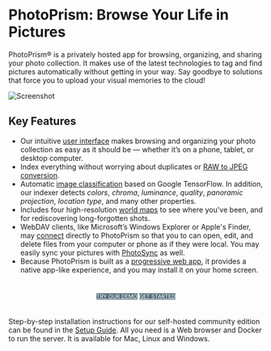 # PhotoPrism: Browse Your Life in Pictures

PhotoPrism® is a privately hosted app for browsing, organizing, and sharing your photo collection. 
It makes use of the latest technologies to tag and find pictures automatically without getting in your way. 
Say goodbye to solutions that force you to upload your visual memories to the cloud!

![Screenshot](https://dl.photoprism.org/assets/img/preview.jpg)

## Key Features ##

* Our intuitive [user interface](https://demo.photoprism.org/) makes browsing and organizing your photo collection as easy as
  it should be — whether it’s on a phone, tablet, or desktop computer.
* Index everything without worrying about duplicates or [RAW to JPEG conversion](developer-guide/library/converting.md).
* Automatic [image classification](developer-guide/metadata/classification.md)
  based on Google TensorFlow. In addition, our indexer detects _colors_, _chroma_, _luminance_, _quality_, _panoramic projection_,
  _location type_, and many other properties.
* Includes four high-resolution [world maps](https://demo.photoprism.org/places) to see where you've been,
  and for rediscovering long-forgotten shots.
* WebDAV clients, like Microsoft’s Windows Explorer or Apple's Finder, may
  [connect](user-guide/sync/webdav.md) directly to PhotoPrism so that you to can open,
  edit, and delete files from your computer or phone as if they were local.
  You may easily sync your pictures with [PhotoSync](https://www.photosync-app.com/) as well.
* Because PhotoPrism is built as a [progressive web app](https://developer.mozilla.org/en-US/docs/Web/Progressive_web_apps), 
  it provides a native app-like experience, and you may install it on your home screen.

<p style="text-align: center; padding: 20px 4px;">
<a class="md-button" style="background-color: #546e7a; font-size: 0.66rem; font-weight: normal; color: white" href="https://demo.photoprism.org/" target="_blank">TRY OUR DEMO</a>
<a class="md-button" style="background-color: #546e7a; font-size: 0.66rem; font-weight: normal; color: white" href="/getting-started/">GET STARTED</a>
</p>

Step-by-step installation instructions for our self-hosted community edition can be found 
in the [Setup Guide](getting-started/index.md).
All you need is a Web browser and Docker to run the server. It is available for Mac, Linux and Windows.
